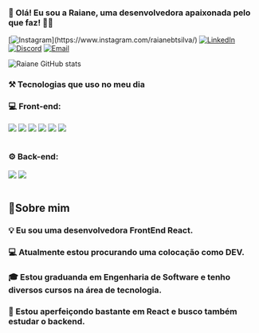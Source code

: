  ### 👋 Olá! Eu sou a Raiane, uma desenvolvedora apaixonada pelo que faz!  👩‍💻

[![Instagram](https://img.shields.io/badge/Instagram-E4405F?style=for-the-badge&logo=instagram&logoColor=white")](https://www.instagram.com/raianebtsilva/)
[![LinkedIn](https://img.shields.io/badge/LinkedIn-0077B5?style=for-the-badge&logo=linkedin&logoColor=white)](https://www.linkedin.com/in/raiane-batista-08b4432b8/)
[![Discord](https://img.shields.io/badge/Discord-7289DA?style=for-the-badge&logo=discord&logoColor=white)](https://discord.com/channels/@me)
[![Email](https://img.shields.io/badge/Gmail-D14836?style=for-the-badge&logo=gmail&logoColor=white)](mailto:raiabebatistasc@gmail.co)

![Raiane GitHub stats](https://github-readme-stats.vercel.app/api?username=raianebatista&show_icons=true&theme=cobalt)

<!--[![Top Langs](https://github-readme-stats.vercel.app/api/top-langs/?username=raianebatista)](https://github.com/anuraghazra/github-readme-stats)-->

### ⚒️ Tecnologias que uso no meu dia

### 💻 Front-end:

<div style="display: inline_block">
<img src="https://img.shields.io/badge/HTML5-E34F26?style=for-the-badge&logo=html5&logoColor=white" align="center" atl="html5">
<img src="https://img.shields.io/badge/CSS3-1572B6?style=for-the-badge&logo=css3&logoColor=white" align="center" atl="css3">
<img src="https://img.shields.io/badge/JavaScript-F7DF1E?style=for-the-badge&logo=javascript&logoColor=black" align="center" atl="javascript">
<img src="https://img.shields.io/badge/GitHub-100000?style=for-the-badge&logo=github&logoColor=white" align="center" atl="github">
<img src="https://img.shields.io/badge/React-20232A?style=for-the-badge&logo=react&logoColor=61DAFB" align="center" atl="react">
<img src="https://img.shields.io/badge/Bootstrap-563D7C?style=for-the-badge&logo=bootstrap&logoColor=white" align="center" atl="bootstrap">

</div> </br>

### ⚙️ Back-end:
<div style="display: inline_block">
<img src="https://img.shields.io/badge/Node.js-43853D?style=for-the-badge&logo=node.js&logoColor=white" align="center" atl="nodejs">
<img src="https://img.shields.io/badge/PostgreSQL-316192?style=for-the-badge&logo=postgresql&logoColor=white" align="center" atl="postgresql">
</div> </br>

## 💜Sobre mim

### 💡   Eu sou uma desenvolvedora FrontEnd React.
### 💻  Atualmente estou procurando uma colocação como DEV.
### 🎓 Estou graduanda em Engenharia de Software e tenho diversos cursos na área de tecnologia.
### 🌱  Estou aperfeiçondo bastante em React e busco também estudar o backend.










